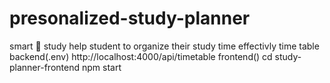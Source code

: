 # presonalized-study-planner
smart 🧠  study help student to organize their study time effectivly time table
backend(.env)
http://localhost:4000/api/timetable
frontend()
cd study-planner-frontend
npm start

